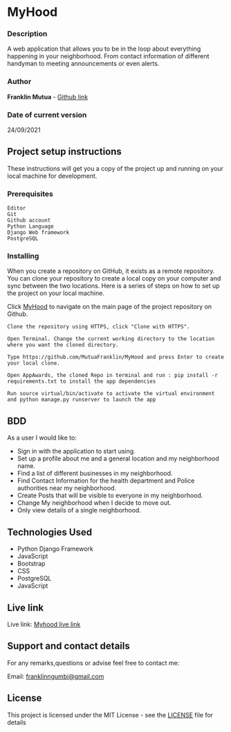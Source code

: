 # MyHood


### Description

A web application that allows you to be in the loop about everything happening in your neighborhood. From contact information of different handyman to meeting announcements or even alerts.

### Author

**Franklin Mutua** - [Github link](https://github.com/MutuaFranklin/)

### Date of current version

24/09/2021

## Project setup instructions

These instructions will get you a copy of the project up and running on your local machine for development.

### Prerequisites

```
Editor
Git
Github account
Python Language
Django Web framework
PostgreSQL
```

### Installing

When you create a repository on GitHub, it exists as a remote repository. You can clone your repository to create a local copy on your computer and sync between the two locations. Here is a series of steps on how to set up the project on your local machine.

Click [MyHood](https://github.com/MutuaFranklin/MyHood) to navigate on the main page of the project repository on Github.

```
Clone the repository using HTTPS, click "Clone with HTTPS".
```

```
Open Terminal. Change the current working directory to the location where you want the cloned directory.
```

```
Type https://github.com/MutuaFranklin/MyHood and press Enter to create your local clone.

```

```
Open AppAwards, the cloned Repo in terminal and run : pip install -r requirements.txt to install the app dependencies

```

```
Run source virtual/bin/activate to activate the virtual environment and python manage.py runserver to launch the app

```

## BDD
   As a user I would like to:

- Sign in with the application to start using.
- Set up a profile about me and a general location and my neighborhood name.
- Find a list of different businesses in my neighborhood.
- Find Contact Information for the health department and Police authorities near my neighborhood.
- Create Posts that will be visible to everyone in my neighborhood.
- Change My neighborhood when I decide to move out.
- Only view details of a single neighborhood.
## Technologies Used
- Python Django Framework
- JavaScript
- Bootstrap
- CSS
- PostgreSQL
- JavaScript

## Live link

Live link: [Myhood live link](https://myhoodconnect.herokuapp.com/)

## Support and contact details

For any remarks,questions or advise feel free to contact me:

Email: [franklinngumbi@gmail.com ](franklinngumbi@gmail.com)

## License

This project is licensed under the MIT License - see the [LICENSE](LICENSE) file for details